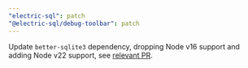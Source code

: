 ```yaml
---
"electric-sql": patch
"@electric-sql/debug-toolbar": patch
---
```


Update `better-sqlite3` dependency, dropping Node v16 support and adding Node v22 support, see [relevant PR](https://github.com/electric-sql/electric/pull/1378).
